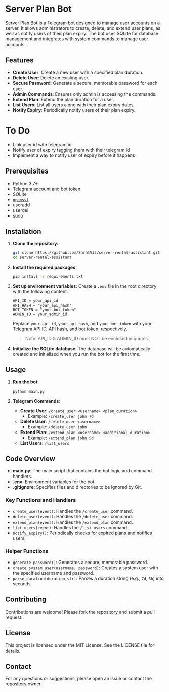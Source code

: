 # Server Plan Bot

Server Plan Bot is a Telegram bot designed to manage user accounts on a server. It allows administrators to create, delete, and extend user plans, as well as notify users of their plan expiry. The bot uses SQLite for database management and integrates with system commands to manage user accounts.

## Features

- **Create User**: Create a new user with a specified plan duration.
- **Delete User**: Delete an existing user.
- **Secure Password**: Generate a secure, memorable password for each user.
- **Admin Commands**: Ensures only admin is accessing the commands.
- **Extend Plan**: Extend the plan duration for a user.
- **List Users**: List all users along with their plan expiry dates.
- **Notify Expiry**: Periodically notify users of their plan expiry.

# To Do
- Link user id with telegram id
- Notify user of expiry tagging them with their telegram id
- Implement a way to notify user of expiry before it happens

## Prerequisites

- Python 3.7+
- Telegram account and bot token
- SQLite
- [`openssl`](https://www.openssl.org/)
- useradd
- userdel
- sudo

## Installation

1. **Clone the repository**:
    ```sh
    git clone https://github.com/Shra1V32/server-rental-assistant.git
    cd server-rental-assistant
    ```

2. **Install the required packages**:
    ```sh
    pip install -r requirements.txt
    ```

3. **Set up environment variables**:
    Create a `.env` file in the root directory with the following content:
    ```env
    API_ID = your_api_id
    API_HASH = "your_api_hash"
    BOT_TOKEN = "your_bot_token"
    ADMIN_ID = your_admin_id
    ```
    Replace `your_api_id`, `your_api_hash`, and `your_bot_token` with your Telegram API ID, API hash, and bot token, respectively.
    > Note: API_ID & ADMIN_ID must NOT be enclosed in quotes.

4. **Initialize the SQLite database**:
    The database will be automatically created and initialized when you run the bot for the first time.

## Usage

1. **Run the bot**:
    ```sh
    python main.py
    ```

2. **Telegram Commands**:
    - **Create User**: `/create_user <username> <plan_duration>`
        - Example: `/create_user john 7d`
    - **Delete User**: `/delete_user <username>`
        - Example: `/delete_user john`
    - **Extend Plan**: `/extend_plan <username> <additional_duration>`
        - Example: `/extend_plan john 5d`
    - **List Users**: `/list_users`

## Code Overview

- **main.py**: The main script that contains the bot logic and command handlers.
- **.env**: Environment variables for the bot.
- **.gitignore**: Specifies files and directories to be ignored by Git.

### Key Functions and Handlers

- `create_user(event)`: Handles the `/create_user` command.
- `delete_user(event)`: Handles the `/delete_user` command.
- `extend_plan(event)`: Handles the `/extend_plan` command.
- `list_users(event)`: Handles the `/list_users` command.
- `notify_expiry()`: Periodically checks for expired plans and notifies users.

### Helper Functions

- `generate_password()`: Generates a secure, memorable password.
- `create_system_user(username, password)`: Creates a system user with the specified username and password.
- `parse_duration(duration_str)`: Parses a duration string (e.g., `7d`, `5h`) into seconds.

## Contributing

Contributions are welcome! Please fork the repository and submit a pull request.

## License

This project is licensed under the MIT License. See the LICENSE file for details.

## Contact

For any questions or suggestions, please open an issue or contact the repository owner.